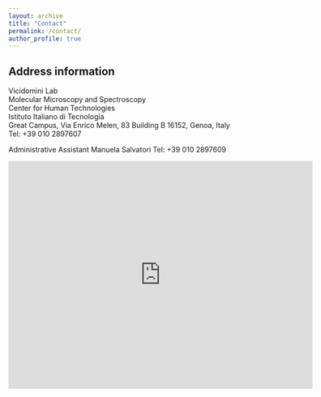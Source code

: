 ```yaml
---
layout: archive
title: "Contact"
permalink: /contact/
author_profile: true
---
```


<h2> Address information </h2>
Vicidomini Lab <br>
Molecular Microscopy and Spectroscopy <br>
Center for Human Technologies <br>
Istituto Italiano di Tecnologia <br>
Great Campus, Via Enrico Melen, 83 Building B
16152, Genoa, Italy <br>
Tel: +39 010 2897607

Administrative Assistant
Manuela Salvatori
Tel: +39 010 2897609


<iframe src="https://www.google.com/maps/place/IIT+-+Center+for+Human+Technologies/@44.4257177,8.8629925,15z/data=!4m12!1m6!3m5!1s0x0:0xbf1620f95bfad002!2sIIT+-+Center+for+Human+Technologies!8m2!3d44.4257177!4d8.8629925!3m4!1s0x0:0xbf1620f95bfad002!8m2!3d44.4257177!4d8.8629925" width="600" height="450" frameborder="0" style="border:0;" allowfullscreen=""></iframe>

<!--- <img src="{{ "LMCB.jpg" | prepend: "/images/" | prepend: base_path }}" alt=""> --->
